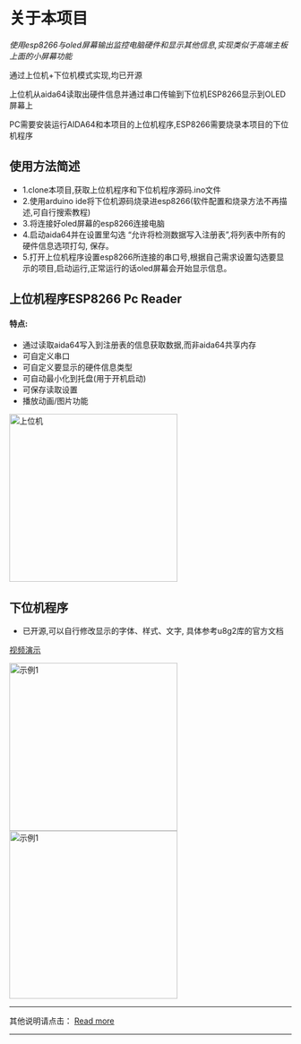 # 关于本项目
*使用esp8266与oled屏幕输出监控电脑硬件和显示其他信息,实现类似于高端主板上面的小屏幕功能*

通过上位机+下位机模式实现,均已开源

上位机从aida64读取出硬件信息并通过串口传输到下位机ESP8266显示到OLED屏幕上

PC需要安装运行AIDA64和本项目的上位机程序,ESP8266需要烧录本项目的下位机程序

## 使用方法简述
- 1.clone本项目,获取上位机程序和下位机程序源码.ino文件
- 2.使用arduino ide将下位机源码烧录进esp8266(软件配置和烧录方法不再描述,可自行搜索教程)
- 3.将连接好oled屏幕的esp8266连接电脑
- 4.启动aida64并在设置里勾选 “允许将检测数据写入注册表”,将列表中所有的硬件信息选项打勾, 保存。
- 5.打开上位机程序设置esp8266所连接的串口号,根据自己需求设置勾选要显示的项目,启动运行,正常运行的话oled屏幕会开始显示信息。

## 上位机程序ESP8266 Pc Reader
#### 特点:
- 通过读取aida64写入到注册表的信息获取数据,而非aida64共享内存
- 可自定义串口
- 可自定义要显示的硬件信息类型
- 可自动最小化到托盘(用于开机启动)
- 可保存读取设置
- 播放动画/图片功能

<img src="https://cdn.jsdelivr.net/gh/HK560/MyPicHub@master/res/pic/20210922171958.png" alt="上位机" width="300" >

## 下位机程序
- 已开源,可以自行修改显示的字体、样式、文字, 具体参考u8g2库的官方文档

[视频演示](https://www.bilibili.com/video/BV1sM4y137Ay/ "视频演示")

<img src="https://cdn.jsdelivr.net/gh/HK560/MyPicHub@master/res/pic/esp8266show2.jpg" alt="示例1" width="300" >
<img src="https://cdn.jsdelivr.net/gh/HK560/MyPicHub@master/res/pic/esp8266Show1.jpg" alt="示例1" width="300" >

---------------
其他说明请点击：
[Read more](https://blog.hk560.top/Aida64ForEsp8266/ "Read more")

------------

